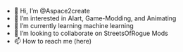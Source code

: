 - 👋 Hi, I’m @Aspace2create
- 👀 I’m interested in AIart, Game-Modding, and Animating
- 🌱 I’m currently learning machine learning 
- 💞️ I’m looking to collaborate on StreetsOfRogue Mods
- 📫 How to reach me (here)

<!---
Aspace2create/Aspace2create is a ✨ special ✨ repository because its `README.md` (this file) appears on your GitHub profile.
You can click the Preview link to take a look at your changes.
--->
